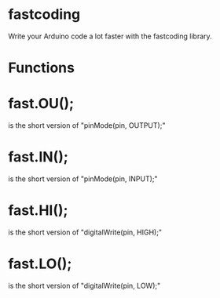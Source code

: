 # fastcoding
Write your Arduino code a lot faster with the fastcoding library.



# Functions
# fast.OU();
is the short version of "pinMode(pin, OUTPUT);"

# fast.IN();
is the short version of "pinMode(pin, INPUT);"

# fast.HI();
is the short version of "digitalWrite(pin, HIGH);"

# fast.LO();
is the short version of "digitalWrite(pin, LOW);"
